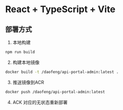 # React + TypeScript + Vite



## 部署方式

1. 本地构建
```bash
npm run build
```

2. 构建本地镜像
```bash
docker build -t /daofeng/api-portal-admin:latest .
```

3. 推送镜像到ACR
```bash
docker push /daofeng/api-portal-admin:latest
```

4. ACK 对应的无状态重新部署

